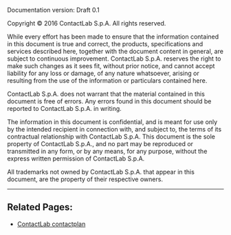 Documentation version: Draft 0.1  

Copyright © 2016 ContactLab S.p.A. All rights reserved.  

While every effort has been made to ensure that the information contained in this document is true and correct, the products, specifications and services described here, together with the document content in general, are subject to continuous improvement. ContactLab S.p.A. reserves the right to make such changes as it sees fit, without prior notice, and cannot accept liability for any loss or damage, of any nature whatsoever, arising or resulting from the use of the information or particulars contained here.  

ContactLab S.p.A. does not warrant that the material contained in this document is free of errors. Any errors found in this document should be reported to ContactLab S.p.A. in writing.  

The information in this document is confidential, and is meant for use only by the intended recipient in connection with, and subject to, the terms of its contractual relationship with ContactLab S.p.A. This document is the sole property of ContactLab S.p.A., and no part may be reproduced or transmitted in any form, or by any means, for any purpose, without the express written permission of ContactLab S.p.A.  

All trademarks not owned by ContactLab S.p.A. that appear in this document, are the property of their respective owners.  

----------

## Related Pages:

- [ContactLab contactplan](Home)  
